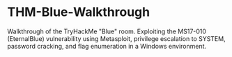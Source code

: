 # THM-Blue-Walkthrough
Walkthrough of the TryHackMe "Blue" room. Exploiting the MS17-010 (EternalBlue) vulnerability using Metasploit, privilege escalation to SYSTEM, password cracking, and flag enumeration in a Windows environment.
